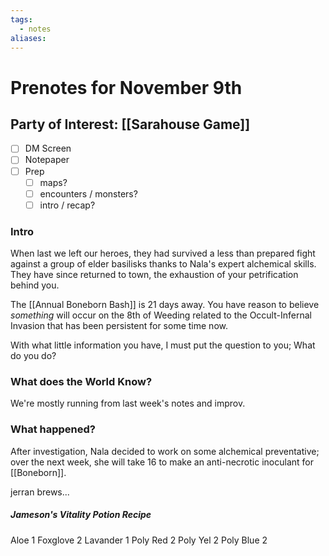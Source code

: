 ```yaml
---
tags:
  - notes
aliases:
---
```


# Prenotes for November 9th
## Party of Interest: [[Sarahouse Game]]
- [ ] DM Screen
- [ ] Notepaper
- [ ] Prep
	- [ ] maps?
	- [ ] encounters / monsters?
	- [ ] intro / recap?

### Intro
When last we left our heroes, they had survived a less than prepared fight against a group of elder basilisks thanks to Nala's expert alchemical skills. They have since returned to town, the exhaustion of your petrification behind you. 

The [[Annual Boneborn Bash]] is 21 days away. You have reason to believe *something* will occur on the 8th of Weeding related to the Occult-Infernal Invasion that has been persistent for some time now. 

With what little information you have, I must put the question to you; What do you do?

### What does the World Know?

We're mostly running from last week's notes and improv. 

### What happened?

After investigation, Nala decided to work on some alchemical preventative; over the next week, she will take 16 to make an anti-necrotic inoculant for [[Boneborn]].

jerran brews...
##### Jameson's Vitality Potion Recipe
Aloe 1
Foxglove 2
Lavander 1
Poly Red 2
Poly Yel 2
Poly Blue 2

